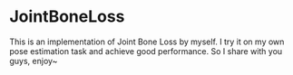 # JointBoneLoss
This is an implementation of Joint Bone Loss by myself. I try it on my own pose estimation task and achieve good performance. So I share with you guys, enjoy~
